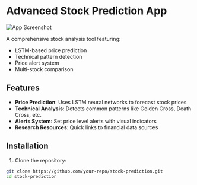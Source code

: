 # Advanced Stock Prediction App

![App Screenshot](screenshot.png)

A comprehensive stock analysis tool featuring:
- LSTM-based price prediction
- Technical pattern detection
- Price alert system
- Multi-stock comparison

## Features

- **Price Prediction**: Uses LSTM neural networks to forecast stock prices
- **Technical Analysis**: Detects common patterns like Golden Cross, Death Cross, etc.
- **Alerts System**: Set price level alerts with visual indicators
- **Research Resources**: Quick links to financial data sources

## Installation

1. Clone the repository:
```bash
git clone https://github.com/your-repo/stock-prediction.git
cd stock-prediction
